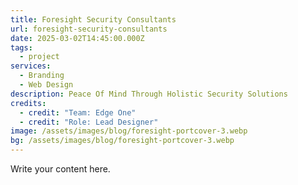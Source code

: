```yaml
---
title: Foresight Security Consultants
url: foresight-security-consultants
date: 2025-03-02T14:45:00.000Z
tags:
  - project
services:
  - Branding
  - Web Design
description: Peace Of Mind Through Holistic Security Solutions
credits:
  - credit: "Team: Edge One"
  - credit: "Role: Lead Designer"
image: /assets/images/blog/foresight-portcover-3.webp
bg: /assets/images/blog/foresight-portcover-3.webp
---
```

Write your content here.
